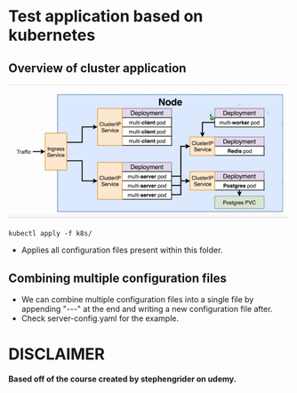 # Test application based on kubernetes

## Overview of cluster application

![Workflow Diagram](https://github.com/MuzammilM/Docker-Kubernetes-Overview/blob/master/Kubernetes/k8s/Workflow.PNG)

`kubectl apply -f k8s/`

* Applies all configuration files present within this folder.


## Combining multiple configuration files
* We can combine multiple configuration files into a single file by appending "---" at the end and writing a new configuration file after.
* Check server-config.yaml for the example.


# DISCLAIMER
**Based off of the course created by stephengrider on udemy.**

